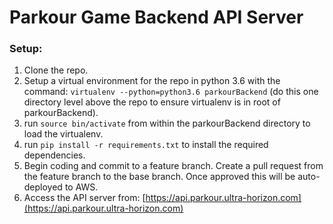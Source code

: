# Parkour Game Backend API Server

### Setup:
1. Clone the repo.
2. Setup a virtual environment for the repo in python 3.6 with the command:
`virtualenv --python=python3.6 parkourBackend`
(do this one directory level above the repo to ensure virtualenv is in root of parkourBackend).
3. run `source bin/activate` from within the parkourBackend directory to load the virtualenv.
4. run `pip install -r requirements.txt` to install the required dependencies.
3. Begin coding and commit to a feature branch. Create a pull request from the feature branch to the base branch. Once approved this will be auto-deployed to AWS.
4. Access the API server from: [https://api.parkour.ultra-horizon.com](https://api.parkour.ultra-horizon.com)
